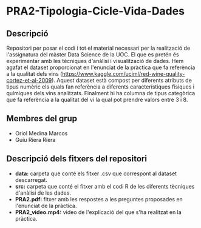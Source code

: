 # PRA2-Tipologia-Cicle-Vida-Dades
## Descripció
Repositori per posar el codi i tot el material necessari per la realització de l'assignatura del màster Data Science de la UOC. El que es pretén és experimentar amb les tècniques d'anàlisi i visualització de dades. Hem agafat el dataset proporcionat en l'enunciat de la pràctica que fa referència a la qualitat dels vins (https://www.kaggle.com/uciml/red-wine-quality-cortez-et-al-2009). Aquest dataset està compost per diferents atributs de tipus numèric els quals fan referència a diferents característiques físiques i químiques dels vins analitzats. Finalment hi ha columna de tipus categòrica que fa referència a la qualitat del vi la qual pot prendre valors entre 3 i 8.

## Membres del grup
* Oriol Medina Marcos
* Guiu Riera Riera

## Descripció dels fitxers del repositori
* **data:** carpeta que conté els fitxer .csv que correspont al dataset descarregat.
* **src:** carpeta que conté el fitxer amb el codi R de les diferents tècniques d'anàlisi de les dades. 
* **PRA2.pdf:** fitxer amb les respostes a les preguntes proposades en l'enunciat de la pràctica.
* **PRA2_video.mp4:** video de l'explicació del que s'ha realitzat en la pràctica.
